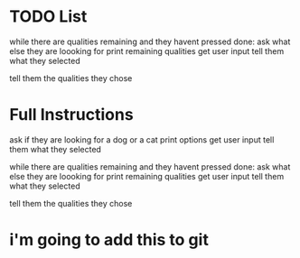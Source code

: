 # TODO List
while there are qualities remaining and they havent pressed done:
    ask what else they are loooking for 
    print remaining qualities
    get user input
    tell them what they selected

tell them the qualities they chose 

# Full Instructions
ask if they are looking for a dog or a cat
print options
get user input
tell them what they selected

while there are qualities remaining and they havent pressed done:
    ask what else they are loooking for 
    print remaining qualities
    get user input
    tell them what they selected

tell them the qualities they chose 

# i'm going to add this to git